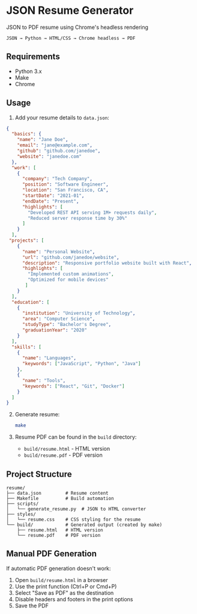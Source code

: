 # JSON Resume Generator
JSON to PDF resume using Chrome's headless rendering

`JSON → Python → HTML/CSS → Chrome headless → PDF`

## Requirements

- Python 3.x
- Make
- Chrome

## Usage
1. Add your resume details to `data.json`:
```json
{
  "basics": {
    "name": "Jane Doe",
    "email": "jane@example.com",
    "github": "github.com/janedoe",
    "website": "janedoe.com"
  },
  "work": [
    {
      "company": "Tech Company",
      "position": "Software Engineer",
      "location": "San Francisco, CA",
      "startDate": "2021-01",
      "endDate": "Present",
      "highlights": [
        "Developed REST API serving 1M+ requests daily",
        "Reduced server response time by 30%"
      ]
    }
  ],
 "projects": [
    {
      "name": "Personal Website",
      "url": "github.com/janedoe/website",
      "description": "Responsive portfolio website built with React",
      "highlights": [
        "Implemented custom animations",
        "Optimized for mobile devices"
       ]
    }
  ],
  "education": [
    {
      "institution": "University of Technology",
      "area": "Computer Science",
      "studyType": "Bachelor's Degree",
      "graduationYear": "2020"
    }
  ],
  "skills": [
    {
      "name": "Languages",
      "keywords": ["JavaScript", "Python", "Java"]
    },
    {
      "name": "Tools",
      "keywords": ["React", "Git", "Docker"]
    }
  ]
}
```

2. Generate resume:
   ```bash
   make
   ```

3. Resume PDF can be found in the `build` directory:
   - `build/resume.html` - HTML version
   - `build/resume.pdf` - PDF version


## Project Structure

```
resume/
├── data.json         # Resume content
├── Makefile          # Build automation
├── scripts/           
│   └── generate_resume.py  # JSON to HTML converter
├── styles/           
│   └── resume.css    # CSS styling for the resume
└── build/            # Generated output (created by make)
    ├── resume.html   # HTML version
    └── resume.pdf    # PDF version
```

## Manual PDF Generation

If automatic PDF generation doesn't work:

1. Open `build/resume.html` in a browser
2. Use the print function (Ctrl+P or Cmd+P)
3. Select "Save as PDF" as the destination
4. Disable headers and footers in the print options
5. Save the PDF
